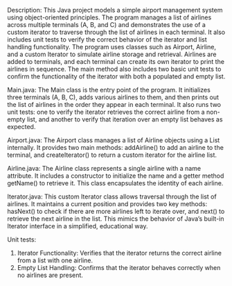 Description: This Java project models a simple airport management system using object-oriented principles. The program manages a list of airlines across multiple terminals (A, B, and C) and demonstrates the use of a custom iterator to traverse through the list of airlines in each terminal. It also includes unit tests to verify the correct behavior of the iterator and list handling functionality. The program uses classes such as Airport, Airline, and a custom Iterator to simulate airline storage and retrieval. Airlines are added to terminals, and each terminal can create its own iterator to print the airlines in sequence. The main method also includes two basic unit tests to confirm the functionality of the iterator with both a populated and empty list.

Main.java: The Main class is the entry point of the program. It initializes three terminals (A, B, C), adds various airlines to them, and then prints out the list of airlines in the order they appear in each terminal. It also runs two unit tests: one to verify the iterator retrieves the correct airline from a non-empty list, and another to verify that iteration over an empty list behaves as expected.

Airport.java: The Airport class manages a list of Airline objects using a List<Airline> internally. It provides two main methods: addAirline() to add an airline to the terminal, and createIterator() to return a custom iterator for the airline list.

Airline.java: The Airline class represents a single airline with a name attribute. It includes a constructor to initialize the name and a getter method getName() to retrieve it. This class encapsulates the identity of each airline.

Iterator.java: This custom Iterator class allows traversal through the list of airlines. It maintains a current position and provides two key methods: hasNext() to check if there are more airlines left to iterate over, and next() to retrieve the next airline in the list. This mimics the behavior of Java’s built-in Iterator interface in a simplified, educational way.

Unit tests: 
1) Iterator Functionality: Verifies that the iterator returns the correct airline from a list with one airline.
2) Empty List Handling: Confirms that the iterator behaves correctly when no airlines are present.
